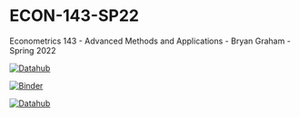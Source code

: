 # ECON-143-SP22

Econometrics 143 - Advanced Methods and Applications - Bryan Graham - Spring 2022

[![Datahub](https://img.shields.io/badge/Launch-UCB%20Datahub-blue.svg)](http://datahub.berkeley.edu/user-redirect/interact?account=ds-modules&repo=ECON-143-SP22&branch=main&path=)

[![Binder](https://mybinder.org/badge_logo.svg)](https://mybinder.org/v2/gh/ds-modules/ECON-143-SP22/master)



[![Datahub](https://img.shields.io/badge/Launch-UCB%20Datahub-blue.svg)](http://datahub.berkeley.edu/user-redirect/interact?account=ds-modules&repo=ECON-143-SP22&branch=main&path=ProblemSet_1_MarketEquilibrium_and_GasolineDemand.ipynb)
